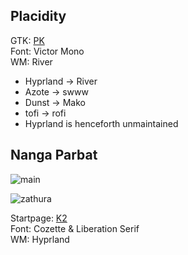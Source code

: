## Placidity

GTK: [PK](https://github.com/prettykool/oomox-gruvish)<br>
Font: Victor Mono<br>
WM: River<br>
- Hyprland -> River
- Azote -> swww
- Dunst -> Mako
- tofi -> rofi
- Hyprland is henceforth unmaintained

## Nanga Parbat
![main](https://github.com/MujtabaAsim/dots/assets/62666332/0db21a54-51fd-4dee-b5b6-72b0a9b18fef)

![zathura](https://github.com/MujtabaAsim/dots/assets/62666332/351bf5b1-f890-43cc-baea-aa7e04f01db7)

Startpage: [K2](https://github.com/MujtabaAsim/K2)<br>
Font: Cozette & Liberation Serif<br>
WM: Hyprland<br>
